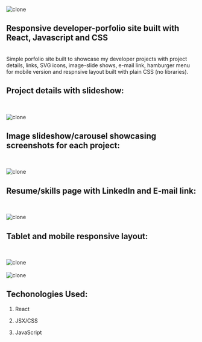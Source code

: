 ![clone](https://imgur.com/ALvafeN.png)

## Responsive developer-porfolio site built with React, Javascript and CSS
<br>
Simple porfolio site built to showcase my developer projects with project details, links, SVG icons, image-slide shows, e-mail link, hamburger menu for mobile version and respnsive layout built with plain CSS (no libraries). 

## Project details with slideshow:
<br>

![clone](https://imgur.com/LVOC7Ty.png)


## Image slideshow/carousel showcasing screenshots for each project:
<br>

![clone](https://imgur.com/FRXCHfH.png)

## Resume/skills page with Linkedln and E-mail link:
<br>

![clone](https://imgur.com/ywO0fki.png)

## Tablet and mobile responsive layout:
<br>

![clone](https://imgur.com/22jKAID.png)
<br>
<br>
![clone](https://imgur.com/YxAa9Lp.png)

## Techonologies Used:

1. React

2. JSX/CSS

3. JavaScript




